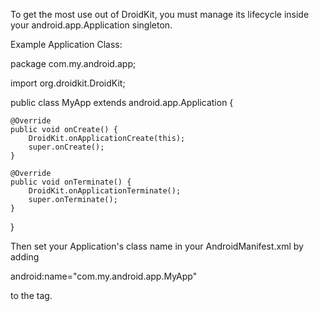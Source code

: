 To get the most use out of DroidKit, you must manage its lifecycle inside your android.app.Application singleton.

Example Application Class:

package com.my.android.app;

import org.droidkit.DroidKit;

public class MyApp extends android.app.Application {
	
	@Override
    public void onCreate() {
        DroidKit.onApplicationCreate(this);
        super.onCreate();
    }

    @Override
    public void onTerminate() {
        DroidKit.onApplicationTerminate();
        super.onTerminate();
    }
}

Then set your Application's class name in your AndroidManifest.xml by adding 

android:name="com.my.android.app.MyApp"

to the <application> tag.